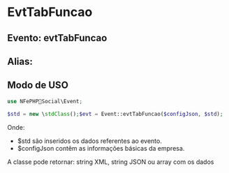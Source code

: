 # EvtTabFuncao

## Evento: evtTabFuncao

## Alias: 


## Modo de USO

```php
use NFePHPSocial\Event;

$std = new \stdClass();$evt = Event::evtTabFuncao($configJson, $std);
```

Onde:
- $std são inseridos os dados referentes ao evento.
- $configJson contêm as informações básicas da empresa.

A classe pode retornar: string XML, string JSON ou array com os dados

